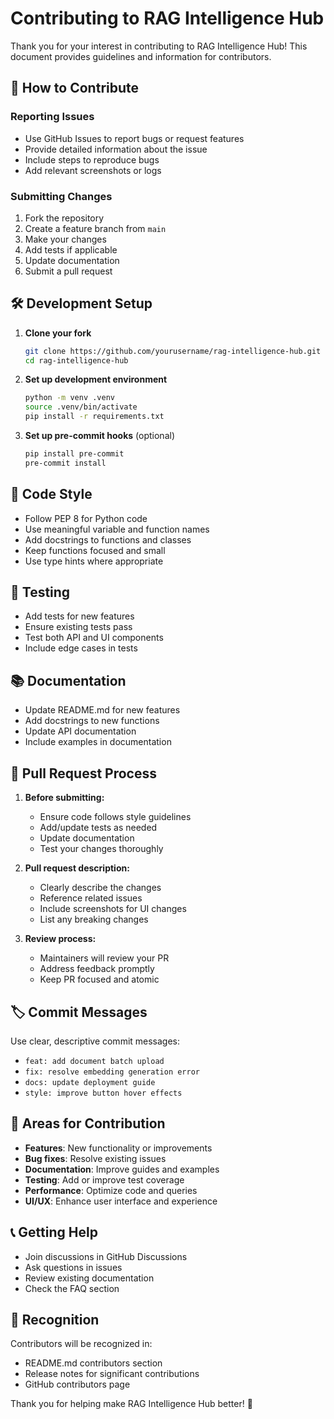 # Contributing to RAG Intelligence Hub

Thank you for your interest in contributing to RAG Intelligence Hub! This document provides guidelines and information for contributors.

## 🤝 How to Contribute

### Reporting Issues
- Use GitHub Issues to report bugs or request features
- Provide detailed information about the issue
- Include steps to reproduce bugs
- Add relevant screenshots or logs

### Submitting Changes
1. Fork the repository
2. Create a feature branch from `main`
3. Make your changes
4. Add tests if applicable
5. Update documentation
6. Submit a pull request

## 🛠️ Development Setup

1. **Clone your fork**
   ```bash
   git clone https://github.com/yourusername/rag-intelligence-hub.git
   cd rag-intelligence-hub
   ```

2. **Set up development environment**
   ```bash
   python -m venv .venv
   source .venv/bin/activate
   pip install -r requirements.txt
   ```

3. **Set up pre-commit hooks** (optional)
   ```bash
   pip install pre-commit
   pre-commit install
   ```

## 📝 Code Style

- Follow PEP 8 for Python code
- Use meaningful variable and function names
- Add docstrings to functions and classes
- Keep functions focused and small
- Use type hints where appropriate

## 🧪 Testing

- Add tests for new features
- Ensure existing tests pass
- Test both API and UI components
- Include edge cases in tests

## 📚 Documentation

- Update README.md for new features
- Add docstrings to new functions
- Update API documentation
- Include examples in documentation

## 🚀 Pull Request Process

1. **Before submitting:**
   - Ensure code follows style guidelines
   - Add/update tests as needed
   - Update documentation
   - Test your changes thoroughly

2. **Pull request description:**
   - Clearly describe the changes
   - Reference related issues
   - Include screenshots for UI changes
   - List any breaking changes

3. **Review process:**
   - Maintainers will review your PR
   - Address feedback promptly
   - Keep PR focused and atomic

## 🏷️ Commit Messages

Use clear, descriptive commit messages:
- `feat: add document batch upload`
- `fix: resolve embedding generation error`
- `docs: update deployment guide`
- `style: improve button hover effects`

## 🎯 Areas for Contribution

- **Features**: New functionality or improvements
- **Bug fixes**: Resolve existing issues
- **Documentation**: Improve guides and examples
- **Testing**: Add or improve test coverage
- **Performance**: Optimize code and queries
- **UI/UX**: Enhance user interface and experience

## 📞 Getting Help

- Join discussions in GitHub Discussions
- Ask questions in issues
- Review existing documentation
- Check the FAQ section

## 🙏 Recognition

Contributors will be recognized in:
- README.md contributors section
- Release notes for significant contributions
- GitHub contributors page

Thank you for helping make RAG Intelligence Hub better! 🚀